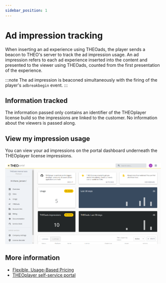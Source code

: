 ```yaml
---
sidebar_position: 1
---
```


# Ad impression tracking

When inserting an ad experience using THEOads, the player sends a beacon to THEO's server to track the ad impression usage. An ad impression refers to each ad experience inserted into the content and presented to the viewer using THEOads, counted from the first presentation of the experience.

:::note
The ad impression is beaconed simultaneously with the firing of the player's `adbreakbegin` event.
:::

## Information tracked

The information passed only contains an identifier of the THEOplayer license build so the impressions are linked to the customer.
No information about the viewers is passed along.

## View my impression usage

You can view your ad impressions on the portal dashboard underneath the THEOplayer license impressions.

![Portal_dashboard](../assets/img/THEOads-impressions.png)

## More information

- [Flexible, Usage-Based Pricing](https://www.theoplayer.com/product/theoads/pricing/)
- [THEOplayer self-service portal](https://portal.theoplayer.com/login/)
